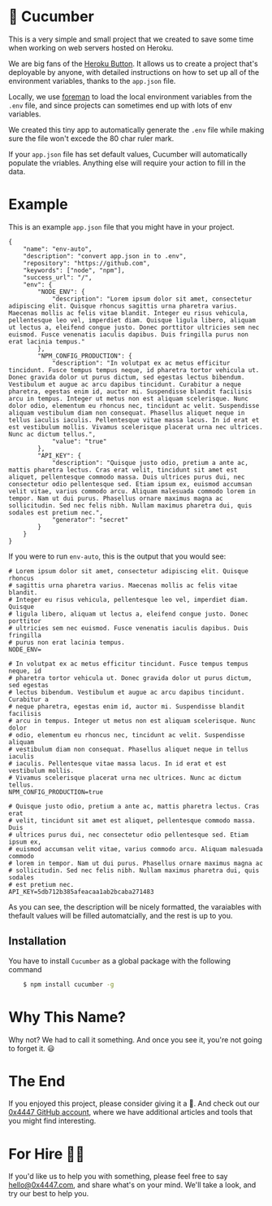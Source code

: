 # 🥒 Cucumber

This is a very simple and small project that we created to save some time when working on web servers hosted on Heroku.

We are big fans of the [Heroku Button](https://devcenter.heroku.com/articles/heroku-button). It allows us to create a project that's deployable by anyone, with detailed instructions on how to set up all of the environment variables, thanks to the `app.json` file.

Locally, we use [foreman](https://www.npmjs.com/package/foreman) to load the local environment variables from the `.env` file, and since projects can sometimes end up with lots of env variables.

We created this tiny app to automatically generate the `.env` file while making sure the file won't excede the 80 char ruler mark.

If your `app.json` file has set default values, Cucumber will automatically populate the vriables. Anything else will require your action to fill in the data.

# Example

This is an example `app.json` file that you might have in your project.

```
{
	"name": "env-auto",
	"description": "convert app.json in to .env",
	"repository": "https://github.com",
	"keywords": ["node", "npm"],
	"success_url": "/",
	"env": {
		"NODE_ENV": {
			"description": "Lorem ipsum dolor sit amet, consectetur adipiscing elit. Quisque rhoncus sagittis urna pharetra varius. Maecenas mollis ac felis vitae blandit. Integer eu risus vehicula, pellentesque leo vel, imperdiet diam. Quisque ligula libero, aliquam ut lectus a, eleifend congue justo. Donec porttitor ultricies sem nec euismod. Fusce venenatis iaculis dapibus. Duis fringilla purus non erat lacinia tempus."
		},
		"NPM_CONFIG_PRODUCTION": {
			"description": "In volutpat ex ac metus efficitur tincidunt. Fusce tempus tempus neque, id pharetra tortor vehicula ut. Donec gravida dolor ut purus dictum, sed egestas lectus bibendum. Vestibulum et augue ac arcu dapibus tincidunt. Curabitur a neque pharetra, egestas enim id, auctor mi. Suspendisse blandit facilisis arcu in tempus. Integer ut metus non est aliquam scelerisque. Nunc dolor odio, elementum eu rhoncus nec, tincidunt ac velit. Suspendisse aliquam vestibulum diam non consequat. Phasellus aliquet neque in tellus iaculis iaculis. Pellentesque vitae massa lacus. In id erat et est vestibulum mollis. Vivamus scelerisque placerat urna nec ultrices. Nunc ac dictum tellus.",
			"value": "true"
		},
		"API_KEY": {
			"description": "Quisque justo odio, pretium a ante ac, mattis pharetra lectus. Cras erat velit, tincidunt sit amet est aliquet, pellentesque commodo massa. Duis ultrices purus dui, nec consectetur odio pellentesque sed. Etiam ipsum ex, euismod accumsan velit vitae, varius commodo arcu. Aliquam malesuada commodo lorem in tempor. Nam ut dui purus. Phasellus ornare maximus magna ac sollicitudin. Sed nec felis nibh. Nullam maximus pharetra dui, quis sodales est pretium nec.",
			"generator": "secret"
		}
	}
}
```
If you were to run `env-auto`, this is the output that you would see:

```
# Lorem ipsum dolor sit amet, consectetur adipiscing elit. Quisque rhoncus
# sagittis urna pharetra varius. Maecenas mollis ac felis vitae blandit.
# Integer eu risus vehicula, pellentesque leo vel, imperdiet diam. Quisque
# ligula libero, aliquam ut lectus a, eleifend congue justo. Donec porttitor
# ultricies sem nec euismod. Fusce venenatis iaculis dapibus. Duis fringilla
# purus non erat lacinia tempus.
NODE_ENV=

# In volutpat ex ac metus efficitur tincidunt. Fusce tempus tempus neque, id
# pharetra tortor vehicula ut. Donec gravida dolor ut purus dictum, sed egestas
# lectus bibendum. Vestibulum et augue ac arcu dapibus tincidunt. Curabitur a
# neque pharetra, egestas enim id, auctor mi. Suspendisse blandit facilisis
# arcu in tempus. Integer ut metus non est aliquam scelerisque. Nunc dolor
# odio, elementum eu rhoncus nec, tincidunt ac velit. Suspendisse aliquam
# vestibulum diam non consequat. Phasellus aliquet neque in tellus iaculis
# iaculis. Pellentesque vitae massa lacus. In id erat et est vestibulum mollis.
# Vivamus scelerisque placerat urna nec ultrices. Nunc ac dictum tellus.
NPM_CONFIG_PRODUCTION=true

# Quisque justo odio, pretium a ante ac, mattis pharetra lectus. Cras erat
# velit, tincidunt sit amet est aliquet, pellentesque commodo massa. Duis
# ultrices purus dui, nec consectetur odio pellentesque sed. Etiam ipsum ex,
# euismod accumsan velit vitae, varius commodo arcu. Aliquam malesuada commodo
# lorem in tempor. Nam ut dui purus. Phasellus ornare maximus magna ac
# sollicitudin. Sed nec felis nibh. Nullam maximus pharetra dui, quis sodales
# est pretium nec.
API_KEY=5db712b385afeacaa1ab2bcaba271483
```
As you can see, the description will be nicely formatted, the varaiables with thefault values will be filled automatcially, and  the rest is up to you.

## Installation

You have to install `Cucumber` as a global package with the following command

```bash
    $ npm install cucumber -g
```
# Why This Name?

Why not? We had to call it something. And once you see it, you're not going to forget it. 😃

# The End

If you enjoyed this project, please consider giving it a 🌟. And check out our [0x4447 GitHub account](https://github.com/0x4447), where we have additional articles and tools that you might find interesting.

# For Hire 👨‍💻

If you'd like us to help you with something, please feel free to say hello@0x4447.com, and share what's on your mind. We'll take a look, and try our best to help you.
